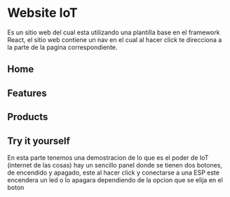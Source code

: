 # Website IoT

Es un sitio web del cual esta utilizando una plantilla base en el framework
React, el sitio web contiene un nav en el cual al hacer click te direcciona
a la parte de la pagina correspondiente.

## Home

## Features

## Products

## Try it yourself

En esta parte tenemos una demostracion de lo que es el poder de IoT (internet de las cosas)
hay un sencillo panel donde se tienen dos botones, de encendido y apagado, este al hacer
click y conectarse a una ESP este encendera un led o lo apagara dependiendo de la opcion 
que se elija en el boton